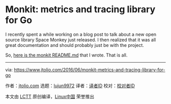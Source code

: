 [#]: subject: "Monkit: metrics and tracing library for Go"
[#]: via: "https://www.jtolio.com/2016/06/monkit-metrics-and-tracing-library-for-go"
[#]: author: "jtolio.com https://www.jtolio.com/"
[#]: collector: "lujun9972"
[#]: translator: " "
[#]: reviewer: " "
[#]: publisher: " "
[#]: url: " "

Monkit: metrics and tracing library for Go
======

I recently spent a while working on a blog post to talk about a new open source library Space Monkey just released. I then realized that it was all great documentation and should probably just be with the project.

So, [here is the monkit README.md][1] that I wrote. That is all.

--------------------------------------------------------------------------------

via: https://www.jtolio.com/2016/06/monkit-metrics-and-tracing-library-for-go

作者：[jtolio.com][a]
选题：[lujun9972][b]
译者：[译者ID](https://github.com/译者ID)
校对：[校对者ID](https://github.com/校对者ID)

本文由 [LCTT](https://github.com/LCTT/TranslateProject) 原创编译，[Linux中国](https://linux.cn/) 荣誉推出

[a]: https://www.jtolio.com/
[b]: https://github.com/lujun9972
[1]: https://github.com/spacemonkeygo/monkit/blob/master/README.md
